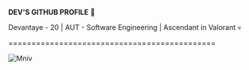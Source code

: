 **DEV'S GITHUB PROFILE** 💙 

Devantaye - 20  |  AUT - Software Engineering | Ascendant in Valorant 💀

=============================================

![Mniv](https://user-images.githubusercontent.com/92656221/234157971-27ae79ce-f619-4630-9b31-7311aba5fe77.gif)






